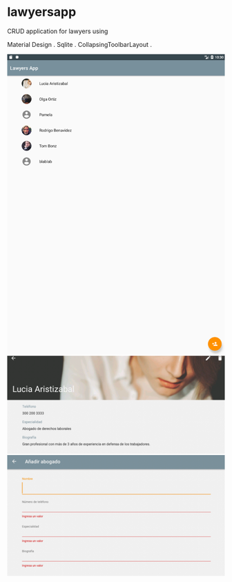 # lawyersapp

CRUD application for lawyers using

Material Design . 
Sqlite . 
CollapsingToolbarLayout . 


![image](/app/src/main/assets/1.png) 
![image](/app/src/main/assets/2.png) 
![image](/app/src/main/assets/3.png) 
